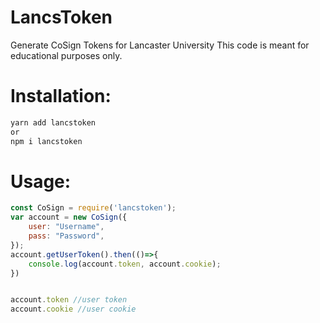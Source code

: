 # LancsToken
Generate CoSign Tokens for Lancaster University
This code is meant for educational purposes only.

# Installation:
```sh
yarn add lancstoken
or
npm i lancstoken
```

# Usage:
```js
const CoSign = require('lancstoken');
var account = new CoSign({
    user: "Username",
    pass: "Password",
});
account.getUserToken().then(()=>{
    console.log(account.token, account.cookie);
})


account.token //user token
account.cookie //user cookie
```